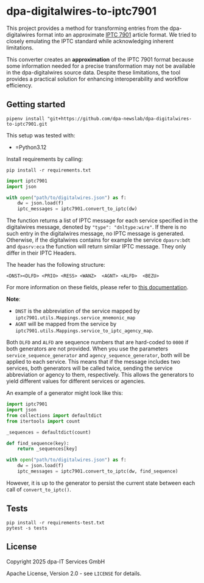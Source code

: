 # dpa-digitalwires-to-iptc7901

This project provides a method for transforming entries from the dpa-digitalwires format into an
approximate [IPTC 7901](http://www.iptc.org/std/IPTC7901/1.0/specification/7901V5.pdf) article format. We tried to
closely emulating the IPTC standard while acknowledging inherent limitations.

This converter creates an **approximation** of the IPTC 7901 format because some information needed for a precise
transformation may not be available in the dpa-digitalwires source data. Despite these limitations, the tool provides a
practical solution for enhancing interoperability and workflow efficiency.

## Getting started

```
pipenv install "git+https://github.com/dpa-newslab/dpa-digitalwires-to-iptc7901.git
```

This setup was tested with:

* =Python3.12

Install requirements by calling:

```
pip install -r requirements.txt
```

```python
import iptc7901
import json

with open("path/to/digitalwires.json") as f:
    dw = json.load(f)
    iptc_messages = iptc7901.convert_to_iptc(dw)
```

The function returns a list of IPTC message for each service specified in the digitalwires message, denoted by
`"type": "dnltype:wire"`. If there is no such entry in the digitalwires message, no IPTC message is generated.
Otherwise, if the digitalwires contains for example the service `dpasrv:bdt` and `dpasrv:eca` the function will return
similar IPTC message. They only differ in their IPTC Headers.

The header has the following structure:

```
<DNST><DLFD> <PRIO> <RESS> <WANZ>  <AGNT> <ALFD>  <BEZU>
```

For more information on these fields, please refer
to [this documentation](https://a.storyblok.com/f/166218/x/a2b4b08be2/supportseite_iptc7901_textformat.pdf).

**Note**:

- `DNST` is the abbreviation of the service mapped by `iptc7901.utils.Mappings.service_mnemonic_map`
- `AGNT` will be mapped from the service by `iptc7901.utils.Mappings.service_to_iptc_agency_map`.

Both `DLFD` and `ALFD` are sequence numbers that are hard-coded to `0000` if both generators are not provided. When you
use the parameters `service_sequence_generator` and `agency_sequence_generator`, both will be applied to each service.
This means that if the message includes two services, both generators will be called twice, sending the service
abbreviation or agency to them, respectively. This allows the generators to yield different values for different
services or agencies.

An example of a generator might look like this:

```python
import iptc7901
import json
from collections import defaultdict
from itertools import count

_sequences = defaultdict(count)

def find_sequence(key):
    return _sequences[key]

with open("path/to/digitalwires.json") as f:
    dw = json.load(f)
    iptc_messages = iptc7901.convert_to_iptc(dw, find_sequence)
```

However, it is up to the generator to persist the current state between each call of `convert_to_iptc()`.

## Tests

```
pip install -r requirements-test.txt
pytest -s tests
```

## License

Copyright 2025 dpa-IT Services GmbH

Apache License, Version 2.0 - see `LICENSE` for details.